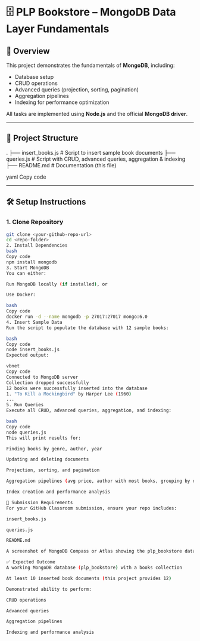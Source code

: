 # 🗄️ PLP Bookstore – MongoDB Data Layer Fundamentals

## 🚀 Overview
This project demonstrates the fundamentals of **MongoDB**, including:
- Database setup
- CRUD operations
- Advanced queries (projection, sorting, pagination)
- Aggregation pipelines
- Indexing for performance optimization

All tasks are implemented using **Node.js** and the official **MongoDB driver**.

---

## 📂 Project Structure
.
├── insert_books.js # Script to insert sample book documents
├── queries.js # Script with CRUD, advanced queries, aggregation & indexing
├── README.md # Documentation (this file)

yaml
Copy code

---

## 🛠️ Setup Instructions

### 1. Clone Repository
```bash
git clone <your-github-repo-url>
cd <repo-folder>
2. Install Dependencies
bash
Copy code
npm install mongodb
3. Start MongoDB
You can either:

Run MongoDB locally (if installed), or

Use Docker:

bash
Copy code
docker run -d --name mongodb -p 27017:27017 mongo:6.0
4. Insert Sample Data
Run the script to populate the database with 12 sample books:

bash
Copy code
node insert_books.js
Expected output:

vbnet
Copy code
Connected to MongoDB server
Collection dropped successfully
12 books were successfully inserted into the database
1. "To Kill a Mockingbird" by Harper Lee (1960)
...
5. Run Queries
Execute all CRUD, advanced queries, aggregation, and indexing:

bash
Copy code
node queries.js
This will print results for:

Finding books by genre, author, year

Updating and deleting documents

Projection, sorting, and pagination

Aggregation pipelines (avg price, author with most books, grouping by decade)

Index creation and performance analysis

📸 Submission Requirements
For your GitHub Classroom submission, ensure your repo includes:

insert_books.js

queries.js

README.md

A screenshot of MongoDB Compass or Atlas showing the plp_bookstore database and books collection with sample data.

✅ Expected Outcome
A working MongoDB database (plp_bookstore) with a books collection

At least 10 inserted book documents (this project provides 12)

Demonstrated ability to perform:

CRUD operations

Advanced queries

Aggregation pipelines

Indexing and performance analysis